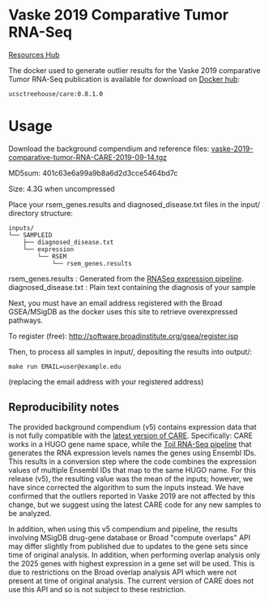 
# Vaske 2019 Comparative Tumor RNA-Seq

[Resources Hub](https://treehousegenomics.ucsc.edu/p/vaske-2019-comparative-tumor-RNA/)

The docker used to generate outlier results for the Vaske 2019 comparative Tumor RNA-Seq publication is available for download
on [Docker hub](https://cloud.docker.com/u/ucsctreehouse/repository/docker/ucsctreehouse/care):

    ucsctreehouse/care:0.8.1.0

# Usage

Download the background compendium and reference files:
[vaske-2019-comparative-tumor-RNA-CARE-2019-09-14.tgz](https://xena.treehouse.gi.ucsc.edu/download/CARE/vaske-2019-comparative-tumor/vaske-2019-comparative-tumor-RNA-CARE-2019-10-24.tgz)

MD5sum: 401c63e6a99a9b8a6d2d3cce5464bd7c

Size: 4.3G when uncompressed

Place your rsem_genes.results  and diagnosed_disease.txt files in the input/ directory structure:

    inputs/
    └── SAMPLEID
        ├── diagnosed_disease.txt
        └── expression
            └── RSEM
                └── rsem_genes.results


rsem_genes.results :  Generated from the [RNASeq expression pipeline](https://github.com/UCSC-Treehouse/pipelines).
diagnosed_disease.txt : Plain text containing the diagnosis of your sample

Next, you must have an email address registered with the Broad GSEA/MSigDB as the docker uses this site to retrieve overexpressed pathways.

To register (free): http://software.broadinstitute.org/gsea/register.jsp

Then, to process all samples in input/, depositing the results into output/:

    make run EMAIL=user@example.edu

(replacing the email address with your registered address)


## Reproducibility notes

The provided background compendium (v5) contains expression data that is not fully compatible with the [latest version of CARE](https://github.com/UCSC-Treehouse/CARE).
Specifically: CARE works in a HUGO gene name space, while the [Toil RNA-Seq pipeline](https://github.com/UCSC-Treehouse/pipelines) that generates the RNA expression levels
names the genes using Ensembl IDs. This results in a conversion step where the code combines the expression values of multiple Ensembl IDs that map to the same HUGO name.
For this release (v5), the resulting value was the mean of the inputs; however, we have since corrected the algorithm to sum the inputs instead. We have confirmed that the outliers reported in Vaske 2019 are not affected by this change, but we suggest using the latest CARE code for any new samples to be analyzed.

In addition, when using this v5 compendium and pipeline, the results involving MSigDB drug-gene database or  Broad "compute overlaps" API may differ slightly from published due to updates to the gene sets since time of original analysis.
In addition, when performing overlap analysis only the 2025 genes with highest expression in a gene set will be used. This is due to restrictions on the Broad overlap analysis API which were not present at time of original analysis. 
The current version of CARE does not use this API and so is not subject to these restriction.
